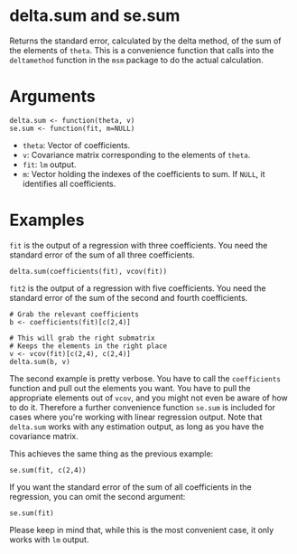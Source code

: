 # delta.sum and se.sum

Returns the standard error, calculated by the delta method, of the sum 
of the elements of `theta`. This is a convenience function that calls
into the `deltamethod` function in the `msm` package to do the actual calculation.

# Arguments

`delta.sum <- function(theta, v)`  
`se.sum <- function(fit, m=NULL)`

- `theta`: Vector of coefficients.
- `v`: Covariance matrix corresponding to the elements of `theta`.
- `fit`: `lm` output.
- `m`: Vector holding the indexes of the coefficients to sum. If `NULL`,
it identifies all coefficients.

# Examples

`fit` is the output of a regression with three coefficients. You need
the standard error of the sum of all three coefficients.

```
delta.sum(coefficients(fit), vcov(fit))
```

`fit2` is the output of a regression with five coefficients. You need
the standard error of the sum of the second and fourth coefficients.

```
# Grab the relevant coefficients
b <- coefficients(fit)[c(2,4)]

# This will grab the right submatrix
# Keeps the elements in the right place
v <- vcov(fit)[c(2,4), c(2,4)]
delta.sum(b, v)
```

The second example is pretty verbose. You have to call the `coefficients`
function and pull out the elements you want. You have to pull the appropriate
elements out of `vcov`, and you might not even be aware of how to do it.
Therefore a further convenience function `se.sum` is included for cases
where you're working with linear regression output. Note that `delta.sum`
works with any estimation output, as long as you have the covariance
matrix.

This achieves the same thing as the previous example:

```
se.sum(fit, c(2,4))
```

If you want the standard error of the sum of all coefficients in the 
regression, you can omit the second argument:

```
se.sum(fit)
```

Please keep in mind that, while this is the most convenient case, it
only works with `lm` output.
